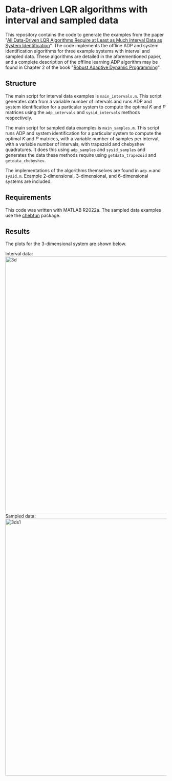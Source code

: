# Data-driven LQR algorithms with interval and sampled data
This repository contains the code to generate the examples from the paper "[All Data-Driven LQR Algorithms Require at Least as Much Interval Data as System Identification](https://ieeexplore.ieee.org/document/11071970)". The code implements the offline ADP and system identification algorithms for three example systems with interval and sampled data. These algorithms are detailed in the aforementioned paper, and a complete description of the offline learning ADP algorithm may be found in Chapter 2 of the book "[Robust Adaptive Dynamic Programming](https://yu-jiang.github.io/radpbook/)".
## Structure
The main script for interval data examples is `main_intervals.m`. This script generates data from a variable number of intervals and runs ADP and system identification for a particular system to compute the optimal $K$ and $P$ matrices using the `adp_intervals` and `sysid_intervals` methods respectively. 

The main script for sampled data examples is `main_samples.m`.  This script runs ADP and system identification for a particular system to compute the optimal $K$ and $P$ matrices, with a variable number of samples per interval, with a variable number of intervals, with trapezoid and chebyshev quadratures. It does this using `adp_samples` and `sysid_samples` and generates the data these methods require using `getdata_trapezoid` and `getdata_chebyshev`. 

The implementations of the algorithms themselves are found in `adp.m` and `sysid.m`. Example 2-dimensional, 3-dimensional, and 6-dimensional systems are included. 

## Requirements

This code was written with MATLAB R2022a. The sampled data examples use the [chebfun](https://www.chebfun.org/download/) package.

## Results

The plots for the 3-dimensional system are shown below.

Interval data:
<img width="1067" height="800" alt="3d" src="https://github.com/user-attachments/assets/89cf28eb-c54d-45c2-99a7-ffc531683c03" />
Sampled data:
<img width="1067" height="800" alt="3ds1" src="https://github.com/user-attachments/assets/b34841e0-5512-4c60-bb0f-dbb4c56fafd4" />
